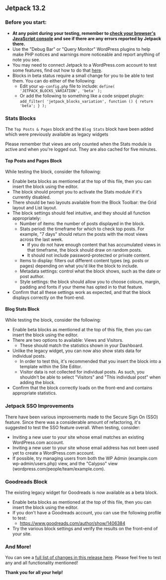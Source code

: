 ## Jetpack 13.2

### Before you start:

- **At any point during your testing, remember to [check your browser's JavaScript console](https://wordpress.org/support/article/using-your-browser-to-diagnose-javascript-errors/#step-3-diagnosis) and see if there are any errors reported by Jetpack there.**
- Use the "Debug Bar" or "Query Monitor" WordPress plugins to help make PHP notices and warnings more noticeable and report anything of note you see.
- You may need to connect Jetpack to a WordPress.com account to test some features, find out how to do that [here](https://jetpack.com/support/getting-started-with-jetpack/).
- Blocks in beta status require a small change for you to be able to test them. You can do either of the following:
  - Edit your `wp-config.php` file to include: `define( 'JETPACK_BLOCKS_VARIATION', 'beta' );`
  - Or add the following to something like a code snippet plugin: `add_filter( 'jetpack_blocks_variation', function () { return 'beta'; } );`

### Stats Blocks

The `Top Posts & Pages` block and the `Blog Stats` block have been added which were previously available as legacy widgets

Please remember that views are only counted when the Stats module is active and when you're logged out. They are also cached for five minutes.

#### Top Posts and Pages Block

While testing the block, consider the following:

- Enable beta blocks as mentioned at the top of this file, then you can insert the block using the editor.
- The block should prompt you to activate the Stats module if it's currently disabled.
- There should be two layouts available from the Block Toolbar: the Grid layout and List layout.
- The block settings should feel intuitive, and they should all function appropriately:
  - Number of items: the number of posts displayed in the block.
  - Stats period: the timeframe for which to check top posts. For example, "7 days" should return the posts with the most views across the last week.
    - If you do not have enough content that has accumulated views in that timeframe, the block should draw on random posts.
    - It should not include password-protected or private content.
  - Items to display: filters out different content types (eg. posts or pages) depending on what you'd like the block to include.
  - Metadata settings: control what the block shows, such as the date or post author.
  - Style settings: the block should allow you to choose colours, margin, padding and fonts if your theme has opted in to that feature.
- Confirm that all these settings work as expected, and that the block displays correctly on the front-end.

#### Blog Stats Block

While testing the block, consider the following:

- Enable beta blocks as mentioned at the top of this file, then you can insert the block using the editor.
- There are two options to available: Views and Visitors.
  - These should match the statistics shown in your Dashboard.
- Unlike the legacy widget, you can now also show stats data for individual posts.
  - In order to test this, it's recommended that you insert the block into a template within the Site Editor.
  - Visitor data is not collected for individual posts. As such, you shouldn't be able to select "Visitors" and "This individual post" when adding the block.
- Confirm that the block correctly loads on the front-end and contains appropriate statistics.

### Jetpack SSO Improvements

There have been various improvements made to the Secure Sign On (SSO) feature. Since there was a considerable amount of refactoring, it's suggested to test the SSO feature overall. When testing, consider:

- Inviting a new user to your site whose email matches an existing WordPress.com account.
- Inviting a new user to your site whose email address has not been used yet to create a WordPress.com account.
- If possible, try managing users from both the WP Admin (example.com wp-admin/users.php) view, and the "Calypso" view (wordpress.com/people/team/example.com).

### Goodreads Block

The existing legacy widget for Goodreads is now available as a beta block.

- Enable beta blocks as mentioned at the top of this file, then you can insert the block using the editor.
- If you don't have a Goodreads account, you can use the following profile to test:
  - https://www.goodreads.com/author/show/1406384
- Try the various block settings and verify the results on the front-end of your site.

### And More!

You can see a [full list of changes in this release here](https://github.com/Automattic/jetpack-production/blob/trunk/CHANGELOG.md). Please feel free to test any and all functionality mentioned!

**Thank you for all your help!**
